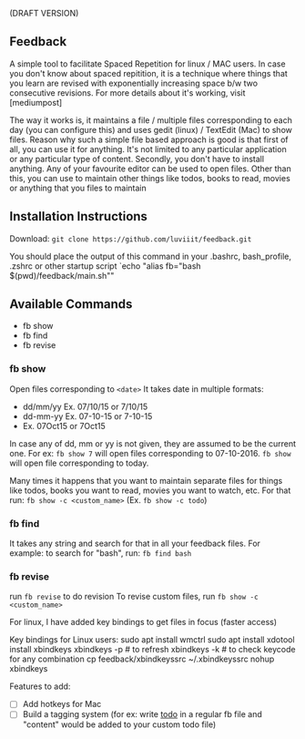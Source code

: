 (DRAFT VERSION)
## Feedback
A simple tool to facilitate Spaced Repetition for linux / MAC users.
In case you don't know about spaced repitition, it is a technique where things that you learn are revised with exponentially increasing space b/w two consecutive revisions. For more details about it's working, visit [mediumpost]

The way it works is, it maintains a file / multiple files corresponding to each day (you can configure this) and uses gedit (linux) / TextEdit (Mac) to show files. Reason why such a simple file based approach is good is that first of all, you can use it for anything. It's not limited to any particular application or any particular type of content. Secondly, you don't have to install anything. Any of your favourite editor can be used to open files. Other than this, you can use to maintain other things like todos, books to read, movies or anything that you files to maintain

## Installation Instructions
Download: `git clone https://github.com/luviiit/feedback.git`

You should place the output of this command in your .bashrc, bash_profile, .zshrc or other startup script
`echo "alias fb=\"bash $(pwd)/feedback/main.sh\""

## Available Commands
- fb show <args>
- fb find <args>
- fb revise

### fb show <date>
Open files corresponding to `<date>`
It takes date in multiple formats:
- dd/mm/yy Ex. 07/10/15 or 7/10/15
- dd-mm-yy Ex. 07-10-15 or 7-10-15
- Ex. 07Oct15 or 7Oct15

In case any of dd, mm or yy is not given, they are assumed to be the current one. For ex: `fb show 7` will open files corresponding to 07-10-2016. `fb show` will open file corresponding to today.

Many times it happens that you want to maintain separate files for things like todos, books you want to read, movies you want to watch, etc. For that run:
`fb show -c <custom_name>` (Ex. `fb show -c todo`)

### fb find <keyword>
It takes any string and search for that in all your feedback files. For example: to search for "bash", run: `fb find bash`

### fb revise
run `fb revise` to do revision
To revise custom files, run `fb show -c <custom_name>`

For linux, I have added key bindings to get files in focus (faster access)

Key bindings for Linux users:
sudo apt install wmctrl
sudo apt install xdotool
install xbindkeys
xbindkeys -p # to refresh
xbindkeys -k # to check keycode for any combination
cp feedback/xbindkeyssrc ~/.xbindkeyssrc
nohup xbindkeys

Features to add:
- [ ] Add hotkeys for Mac
- [ ] Build a tagging system (for ex: write [todo](content) in a regular fb file and "content" would be added to your custom todo file)
